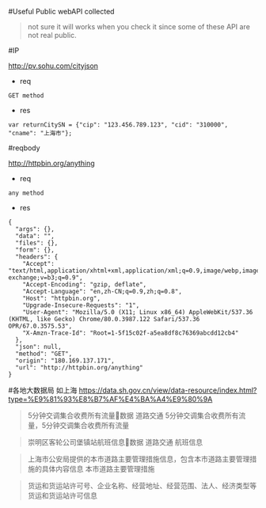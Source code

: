 #Useful Public webAPI collected
> not sure it will works when you check it since some of these API are not real public.

#IP

http://pv.sohu.com/cityjson

- req
```
GET method
```
- res
```
var returnCitySN = {"cip": "123.456.789.123", "cid": "310000", "cname": "上海市"};
```


#reqbody

http://httpbin.org/anything

- req
```
any method
```
- res
```
{
  "args": {}, 
  "data": "", 
  "files": {}, 
  "form": {}, 
  "headers": {
    "Accept": "text/html,application/xhtml+xml,application/xml;q=0.9,image/webp,image/apng,*/*;q=0.8,application/signed-exchange;v=b3;q=0.9", 
    "Accept-Encoding": "gzip, deflate", 
    "Accept-Language": "en,zh-CN;q=0.9,zh;q=0.8", 
    "Host": "httpbin.org", 
    "Upgrade-Insecure-Requests": "1", 
    "User-Agent": "Mozilla/5.0 (X11; Linux x86_64) AppleWebKit/537.36 (KHTML, like Gecko) Chrome/80.0.3987.122 Safari/537.36 OPR/67.0.3575.53", 
    "X-Amzn-Trace-Id": "Root=1-5f15c02f-a5ea8df8c76369abcdd12cb4"
  }, 
  "json": null, 
  "method": "GET", 
  "origin": "180.169.137.171", 
  "url": "http://httpbin.org/anything"
}
```


#各地大数据局
如上海
https://data.sh.gov.cn/view/data-resource/index.html?type=%E9%81%93%E8%B7%AF%E4%BA%A4%E9%80%9A


>5分钟交调集合收费所有流量数据 道路交通
5分钟交调集合收费所有流量，5分钟交调集合收费所有流量

>崇明区客轮公司堡镇站航班信息数据 道路交通
航班信息

>上海市公安局提供的本市道路主要管理措施信息，包含本市道路主要管理措施的具体内容信息
本市道路主要管理措施

>	货运和货运站许可号、企业名称、经营地址、经营范围、法人、经济类型等
>	货运和货运站许可信息